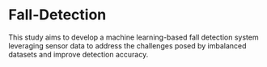 # Fall-Detection
This study aims to develop a machine learning-based fall detection system leveraging sensor data to address the challenges posed by imbalanced datasets and improve detection accuracy.
